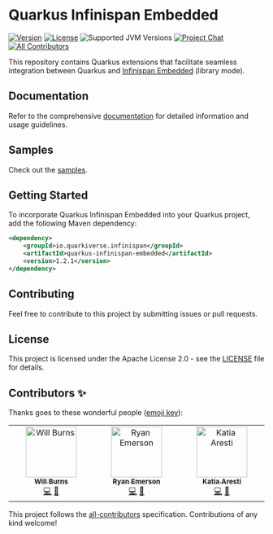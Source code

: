 # Quarkus Infinispan Embedded

[![Version](https://img.shields.io/maven-central/v/io.quarkiverse.infinispan/quarkus-infinispan-embedded?logo=apache-maven&style=for-the-badge)](https://search.maven.org/artifact/io.quarkiverse.infinispan/quarkus-infinispan-embedded)
[![License](https://img.shields.io/github/license/infinispan/infinispan?style=for-the-badge&logo=apache)](https://www.apache.org/licenses/LICENSE-2.0)
![Supported JVM Versions](https://img.shields.io/badge/JVM-17--23-brightgreen.svg?style=for-the-badge&logo=openjdk)
[![Project Chat](https://img.shields.io/badge/zulip-join_chat-pink.svg?style=for-the-badge&logo=zulip)](https://infinispan.zulipchat.com/)
[![All Contributors](https://img.shields.io/badge/all_contributors-1-orange.svg?style=for-the-badge&logo=github)](#contributors-)

This repository contains Quarkus extensions that facilitate seamless integration between Quarkus and [Infinispan Embedded](https://infinispan.org/) (library mode).

## Documentation

Refer to the comprehensive [documentation](https://docs.quarkiverse.io/quarkus-infinispan-embedded/dev) for detailed information and usage guidelines.

## Samples
Check out the [samples](https://github.com/quarkiverse/quarkus-infinispan-embedded/tree/main/samples).

## Getting Started

To incorporate Quarkus Infinispan Embedded into your Quarkus project, add the following Maven dependency:

```xml
<dependency>
    <groupId>io.quarkiverse.infinispan</groupId>
    <artifactId>quarkus-infinispan-embedded</artifactId>
    <version>1.2.1</version>
</dependency>
```

## Contributing

Feel free to contribute to this project by submitting issues or pull requests.

## License

This project is licensed under the Apache License 2.0 - see the [LICENSE](LICENSE) file for details.


## Contributors ✨

Thanks goes to these wonderful people ([emoji key](https://allcontributors.org/docs/en/emoji-key)):

<!-- ALL-CONTRIBUTORS-LIST:START - Do not remove or modify this section -->
<!-- prettier-ignore-start -->
<!-- markdownlint-disable -->
<table>
  <tbody>
    <tr>
      <td align="center" valign="top" width="14.28%"><a href="https://github.com/wburns"><img src="https://avatars.githubusercontent.com/u/648175?v=4?s=100" width="100px;" height="100px;" alt="Will Burns"/><br /><sub><b>Will Burns</b></sub></a><br /><a href="https://github.com/quarkiverse/quarkus-infinispan-embedded/commits?author=wburns" title="Code">💻</a> <a href="#maintenance-wburns" title="Maintenance">🚧</a></td>
      <td align="center" valign="top" width="14.28%"><a href="https://github.com/ryanemerson"><img src="https://avatars.githubusercontent.com/u/765332?v=4?s=100" width="100px;" height="100px;" alt="Ryan Emerson"/><br /><sub><b>Ryan Emerson</b></sub></a><br /><a href="https://github.com/quarkiverse/quarkus-infinispan-embedded/commits?author=ryanemerson" title="Code">💻</a> <a href="#maintenance-ryanemerson" title="Maintenance">🚧</a></td>
      <td align="center" valign="top" width="14.28%"><a href="https://github.com/karesti"><img src="https://avatars.githubusercontent.com/u/233499?v=4?s=100" width="100px;" height="100px;" alt="Katia Aresti"/><br /><sub><b>Katia Aresti</b></sub></a><br /><a href="https://github.com/quarkiverse/quarkus-infinispan-embedded/commits?author=karesti" title="Code">💻</a> <a href="#maintenance-karesti" title="Maintenance">🚧</a></td>
    </tr>
  </tbody>
</table>

<!-- markdownlint-restore -->
<!-- prettier-ignore-end -->

<!-- ALL-CONTRIBUTORS-LIST:END -->

This project follows the [all-contributors](https://github.com/all-contributors/all-contributors) specification. Contributions of any kind welcome!
